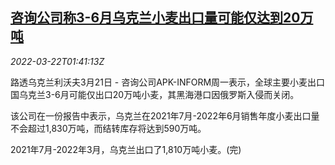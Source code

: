 <!--1647914462000-->
[咨询公司称3-6月乌克兰小麦出口量可能仅达到20万吨](https://cn.reuters.com/article/ukraine-wheat-export-forecast-0321-mon-idCNKCS2LJ04M)
------

<div><i>2022-03-22T01:41:13Z</i></div><p>路透乌克兰利沃夫3月21日 - 咨询公司APK-INFORM周一表示，全球主要小麦出口国乌克兰3-6月可能仅出口20万吨小麦，其黑海港口因俄罗斯入侵而关闭。</p><p>该公司在一份报告中表示，乌克兰在2021年7月-2022年6月销售年度小麦出口量不会超过1,830万吨，而结转库存将达到590万吨。</p><p>2021年7月-2022年3月，乌克兰出口了1,810万吨小麦。(完)</p>
